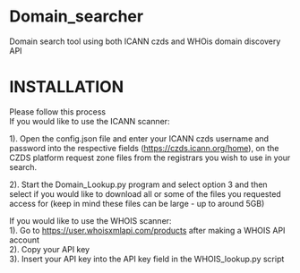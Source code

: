 # Domain_searcher
Domain search tool using both ICANN czds and WHOis domain discovery API 

# INSTALLATION  
Please follow this process  
If you would like to use the ICANN scanner:   
  
1). Open the config.json file and enter your ICANN czds username and password into the respective fields (https://czds.icann.org/home), on the CZDS platform request zone files from the registrars you wish to use in your search.  
  
2). Start the Domain_Lookup.py program and select option 3 and then select if you would like to download all or some of the files you requested access for (keep in mind these files can be large - up to around 5GB)  
  
If you would like to use the WHOIS scanner:  
1). Go to https://user.whoisxmlapi.com/products after making a WHOIS API account  
2). Copy your API key  
3). Insert your API key into the API key field in the WHOIS_lookup.py script  
